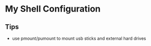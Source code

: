 # My Shell Configuration

## Tips

 - use pmount/pumount to mount usb sticks and external hard drives



